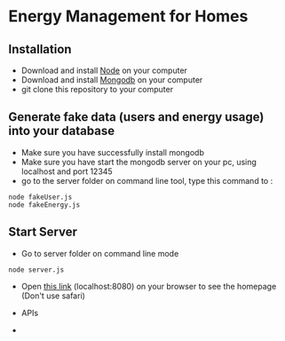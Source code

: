# Energy Management for Homes

## Installation
* Download and install [Node](https://nodejs.org/en/) on your computer
* Download and install [Mongodb](https://www.mongodb.com) on your computer
* git clone this repository to your computer

## Generate fake data (users and energy usage) into your database
* Make sure you have successfully install mongodb
* Make sure you have start the mongodb server on your pc, using localhost and port 12345
* go to the server folder on command line tool, type this command to :
```
node fakeUser.js
node fakeEnergy.js
```

## Start Server
* Go to server folder on command line mode
``` 
node server.js
```
* Open [this link](http://localhost:8080) (localhost:8080) on your browser to see the homepage (Don't use safari)

* APIs
 * 
